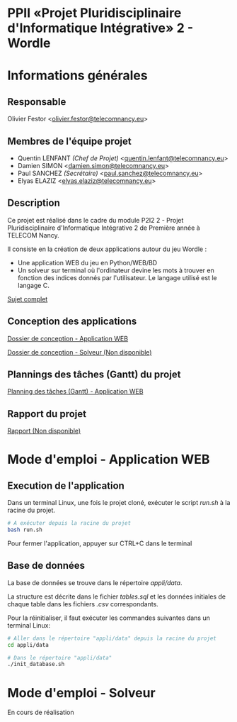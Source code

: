 # **PPII «Projet Pluridisciplinaire d'Informatique Intégrative» 2 - Wordle**


# Informations générales
## Responsable

Olivier Festor <<olivier.festor@telecomnancy.eu>>


## Membres de l'équipe projet
- Quentin LENFANT *(Chef de Projet)* <<quentin.lenfant@telecomnancy.eu>>
- Damien SIMON <<damien.simon@telecomnancy.eu>>
- Paul SANCHEZ *(Secrétaire)* <<paul.sanchez@telecomnancy.eu>>
- Elyas ELAZIZ <<elyas.elaziz@telecomnancy.eu>>


## Description

Ce projet est réalisé dans le cadre du module P2I2 2 - Projet Pluridisciplinaire d'Informatique Intégrative 2 de Première année à TELECOM Nancy.

Il consiste en la création de deux applications autour du jeu Wordle :
- Une application WEB du jeu en Python/WEB/BD
- Un solveur sur terminal où l'ordinateur devine les mots à trouver en fonction des indices donnés par l'utilisateur. Le langage utilisé est le langage C.

[Sujet complet](./Sujet_P2I2_2_Wordle.pdf)


## Conception des applications

[Dossier de conception - Application WEB](./Conception_application_web.pdf)

[Dossier de conception - Solveur (Non disponible)](./)


## Plannings des tâches (Gantt) du projet

[Planning des tâches (Gantt) - Application WEB](https://docs.google.com/spreadsheets/d/1sz8TemHDO66MD2cEXAMvSilQM0ajqywi5HdHzMRzw44/edit?usp=sharing)


## Rapport du projet

[Rapport (Non disponible)](./)



# Mode d'emploi - Application WEB
## Execution de l'application
Dans un terminal Linux, une fois le projet cloné, exécuter le script *run.sh* à la racine du projet.
```bash
# A exécuter depuis la racine du projet
bash run.sh
```
Pour fermer l'application, appuyer sur CTRL+C dans le terminal


## Base de données
La base de données se trouve dans le répertoire *appli/data*.

La structure est décrite dans le fichier *tables.sql* et les données initiales de chaque table dans les fichiers *.csv* correspondants.

Pour la réinitialiser, il faut exécuter les commandes suivantes dans un terminal Linux:
```bash
# Aller dans le répertoire "appli/data" depuis la racine du projet
cd appli/data

# Dans le répertoire "appli/data"
./init_database.sh
```


# Mode d'emploi - Solveur

En cours de réalisation
